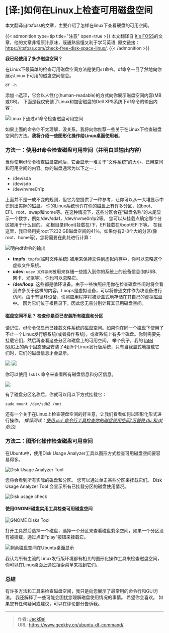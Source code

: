 # [译:]如何在Linux上检查可用磁盘空间


本文翻译自itsfoss的文章，主要介绍了怎样在linux下查看硬盘的可用空间。

<!--more-->

{{< admonition type=tip title="注意" open=true >}}
本文翻译自 [It's FOSS](https://itsfoss.com/)的文章，他的文章非常原汁原味，既通熟易懂又利于学习英语.
原文链接：<https://itsfoss.com/check-free-disk-space-linux/>.
{{< /admonition >}}

**我已经使用了多少磁盘空间？**

在Linux下最简单的检查可用磁盘空间方法是使用`df`命令。df命令一目了然地向你展示Linux下可用的磁盘空间信息。
```shell
df -h
```
添加`-h`选项，它会以人性化(human-readable)的方式向你展示磁盘空间内容(MB或GB)。
下面是我仅安装了Linux和加密磁盘的Dell XPS系统下df命令的输出内容：

![Linux下通过df命令检查磁盘可用空间](https://itsfoss.com/content/images/wordpress/2020/11/free-disk-space-linux-df-command-output.png)

如果上面的命令你不太理解，没关系，我将向你推荐一些关于在Linux下检查磁盘空间的方法。**我将介绍一些图形化操作给Linux桌面使用者**。
### 方法一：使用df命令检查磁盘可用空间（并明白其输出内容）
当你使用df命令检查磁盘空间后，它会显示一堆关于“文件系统”的大小、已用空间和可用空间的内容。你的磁盘通常为以下之一：
- /dev/sda
- /dev/sdb
- /dev/nvme0n1p

上面并不是一成不变的规则，但它为您提供了一种参考，让你可以从一大堆显示中识别出实际的磁盘。
你的Linux系统也许在你的磁盘上有许多分区，如boot、EFI、root、swap和home等。在这种情况下，这些分区会在“磁盘名称”的末尾显示一个数字，例如/dev/sda1，/dev/nvme0n1p2等。
您可以从挂载点确定哪个分区被用于什么目的。 如根目录(Root)挂载在/下，EFI挂载在/boot/EFI下等。
在我这里，我已经用完root下232 GB磁盘空间的41％，如果你有2-3个大的分区(像root、home等)，您将需要在此处进行计算：

![明白df命令的输出](https://itsfoss.com/content/images/wordpress/2020/11/df-command-output.png)

- **tmpfs**: `tmpfs`(临时文件系统) 被用来保持文件到虚拟内存中，你可以忽略这个虚拟文件系统。
- **udev**: `udev 文件系统`被用来存储一些插入到你的系统上的设备信息(如USB、网卡、光驱等)，你也可以忽略它。
- **/dev/loop**: 这些都是循环设备。由于一些快照应用你在检查磁盘空间时将会看到许多关于这样的内容。Loops是虚拟设备，可以将普通文件作为块设备进行访问。由于有循环设备，快照应用程序将被沙盒式地存储在其自己的虚拟磁盘中。 因为它们位于根目录下，因此您无需分别计算其已用磁盘空间。
#### 磁盘空间不足？ 检查你是否已安装所有磁盘和分区
请记住，df命令仅显示已挂载文件系统的磁盘空间。如果你在同一个磁盘下使用了不止一个Linux发行版系统(或者操作系统)，或者系统上有多个磁盘。你则需要先挂载它们，然后再查看这些分区和磁盘上的可用空间。
举个例子，我的 [Intel NUC](https://itsfoss.com/install-linux-on-intel-nuc/)上的两个固态硬盘安装了4到5个Linux发行版系统，只有当我显式地挂载它们时，它们的磁盘信息才会显示。

![](https://itsfoss.com/content/images/wordpress/2020/11/df-command-ubuntu-1.png)
![](https://itsfoss.com/content/images/wordpress/2020/11/df-command-ubuntu.png)

你可以使用 `lsblk` 命令来查看所有磁盘信息和分区信息。

![](https://itsfoss.com/content/images/wordpress/2020/11/lsblk-command-to-see-disks-linux.png)

有了磁盘分区名称后，你就可以用以下方式挂载它：
```shell
sudo mount /dev/sdb2 /mnt
```
还有一个关于在Linux上检查硬盘空间的好主意，让我们看看如何以图形化形式进行操作。
*推荐阅读：[使用 `duf` 命令行工具检查你的磁盘使用空间(可替换 du 和 df 命令)](https://itsfoss.com/duf-disk-usage/)*
### 方法二：图形化操作检查磁盘可用空间
在Ubuntu中，使用Disk Usage Analyzer工具以图形方式检查可用磁盘空间要容易得多。

![Disk Usage Analyzer Tool](https://itsfoss.com/content/images/wordpress/2020/11/disk-usage-analyzer-tool-linux.jpg)

您将会看到所有实际的磁盘和分区。 您可以通过单击某些分区来挂载它们。 Disk Usage Analyzer Tool 会显示所有已挂载分区的磁盘使用情况。

![Disk usage check](https://itsfoss.com/content/images/wordpress/2020/11/free-disk-space-ubuntu-desktop-800x648.png)

#### 使用GNOME磁盘实用工具检查可用磁盘空间

![GNOME Disks Tool](https://itsfoss.com/content/images/wordpress/2020/11/disks-tool-linux.jpg)

打开工具然后选择一个磁盘，选择一个分区来查看磁盘剩余空间，如果一个分区没有被挂载，通过点击“play”按钮来挂载它。

![剩余磁盘空间在Ubuntu桌面显示](https://itsfoss.com/content/images/wordpress/2020/11/free-disk-space-check-ubuntu-desktop.png)

我认为所有主流的Linux发行版环境都有相关的图形化操作工具来检查磁盘空间，你可以在Linux桌面上通过搜索菜单来找到它们。
### 总结
有许多方法和工具来检查磁盘空间，我只是向您展示了最常用的命令行和GUI方法。
我还解释了一些可能会困扰您理解磁盘使用情况的事情。 希望你会喜欢。
如果您有任何疑问或建议，可以在评论部分告诉我。

---

> 作者: [JackBai](https://github.com/jackbai233)  
> URL: https://www.geekby.cn/ubuntu-df-command/  


